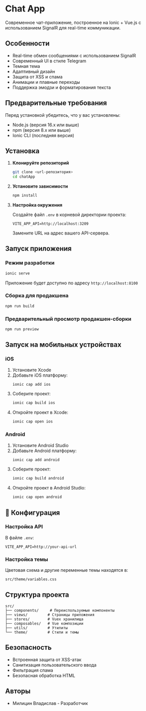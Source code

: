 # Chat App

Современное чат-приложение, построенное на Ionic + Vue.js с использованием SignalR для real-time коммуникации.

## Особенности

- Real-time обмен сообщениями с использованием SignalR
- Современный UI в стиле Telegram
- Темная тема
- Адаптивный дизайн
- Защита от XSS и спама
- Анимации и плавные переходы
- Поддержка эмодзи и форматирования текста

## Предварительные требования

Перед установкой убедитесь, что у вас установлены:

- Node.js (версия 16.x или выше)
- npm (версия 8.x или выше)
- Ionic CLI (последняя версия)

## Установка

1. **Клонируйте репозиторий**
   ```bash
   git clone <url-репозитория>
   cd chatApp
   ```

2. **Установите зависимости**
   ```bash
   npm install
   ```

3. **Настройка окружения**
   
   Создайте файл `.env` в корневой директории проекта:
   ```env
   VITE_APP_API=http://localhost:3209
   ```
   Замените URL на адрес вашего API-сервера.

## Запуск приложения

### Режим разработки

```bash
ionic serve
```
Приложение будет доступно по адресу `http://localhost:8100`

### Сборка для продакшена

```bash
npm run build
```

### Предварительный просмотр продакшен-сборки

```bash
npm run preview
```

## Запуск на мобильных устройствах

### iOS

1. Установите Xcode
2. Добавьте iOS платформу:
   ```bash
   ionic cap add ios
   ```
3. Соберите проект:
   ```bash
   ionic cap build ios
   ```
4. Откройте проект в Xcode:
   ```bash
   ionic cap open ios
   ```

### Android

1. Установите Android Studio
2. Добавьте Android платформу:
   ```bash
   ionic cap add android
   ```
3. Соберите проект:
   ```bash
   ionic cap build android
   ```
4. Откройте проект в Android Studio:
   ```bash
   ionic cap open android
   ```

## 🔧 Конфигурация

### Настройка API

В файле `.env`:
```env
VITE_APP_API=http://your-api-url
```

### Настройка темы

Цветовая схема и другие переменные темы находятся в:
```
src/theme/variables.css
```

## Структура проекта

```
src/
├── components/     # Переиспользуемые компоненты
├── views/         # Страницы приложения
├── stores/        # Vuex хранилища
├── composables/   # Vue композиции
├── utils/         # Утилиты
└── theme/         # Стили и темы
```

## Безопасность

- Встроенная защита от XSS-атак
- Санитизация пользовательского ввода
- Фильтрация спама
- Безопасная обработка HTML

## Авторы

- Милицин Владислав - Разработчик
